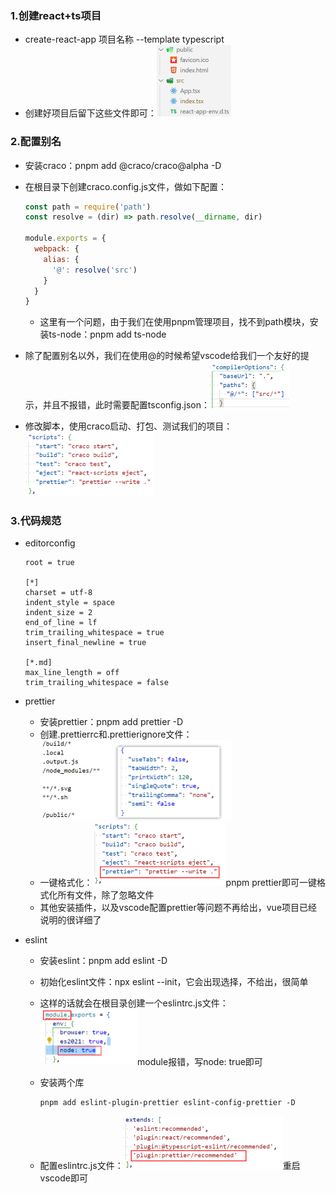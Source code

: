### 1.创建react+ts项目

- create-react-app 项目名称 --template typescript
- 创建好项目后留下这些文件即可：<img src="images/image-20221027095617200.png" alt="image-20221027095617200" style="zoom: 50%;" />

### 2.配置别名

- 安装craco：pnpm add @craco/craco@alpha -D

- 在根目录下创建craco.config.js文件，做如下配置：

  ```js
  const path = require('path')
  const resolve = (dir) => path.resolve(__dirname, dir)
  
  module.exports = {
    webpack: {
      alias: {
        '@': resolve('src')
      }
    }
  }
  ```

  - 这里有一个问题，由于我们在使用pnpm管理项目，找不到path模块，安装ts-node：pnpm add ts-node

- 除了配置别名以外，我们在使用@的时候希望vscode给我们一个友好的提示，并且不报错，此时需要配置tsconfig.json：<img src="images/image-20221027104047678.png" alt="image-20221027104047678" style="zoom:50%;" />

- 修改脚本，使用craco启动、打包、测试我们的项目：<img src="images/image-20221027102606565.png" alt="image-20221027102606565" style="zoom:50%;" />

### 3.代码规范

- editorconfig

  ```shell
  root = true
  
  [*]
  charset = utf-8
  indent_style = space
  indent_size = 2
  end_of_line = lf
  trim_trailing_whitespace = true
  insert_final_newline = true
  
  [*.md]
  max_line_length = off
  trim_trailing_whitespace = false
  ```

- prettier

  - 安装prettier：pnpm add prettier -D
  - 创建.prettierrc和.prettierignore文件：<img src="images/image-20221027110239613.png" alt="image-20221027110239613" style="zoom:50%;" />
  - 一键格式化：<img src="images/image-20221027110357650.png" alt="image-20221027110357650" style="zoom:50%;" />pnpm prettier即可一键格式化所有文件，除了忽略文件
  - 其他安装插件，以及vscode配置prettier等问题不再给出，vue项目已经说明的很详细了

- eslint

  - 安装eslint：pnpm add eslint -D

  - 初始化eslint文件：npx eslint --init，它会出现选择，不给出，很简单

  - 这样的话就会在根目录创建一个eslintrc.js文件：<img src="images/image-20221027110913904.png" alt="image-20221027110913904" style="zoom:50%;" />module报错，写node: true即可

  - 安装两个库

    ```shell
    pnpm add eslint-plugin-prettier eslint-config-prettier -D
    ```

  - 配置eslintrc.js文件：<img src="images/image-20221027113734005.png" alt="image-20221027113734005" style="zoom:50%;" />重启vscode即可